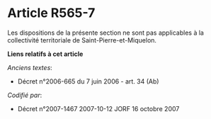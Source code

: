 # Article R565-7

Les dispositions de la présente section ne sont pas applicables à la collectivité territoriale de Saint-Pierre-et-Miquelon.

**Liens relatifs à cet article**

_Anciens textes_:

  - Décret n°2006-665 du 7 juin 2006 - art. 34 (Ab)

_Codifié par_:

  - Décret n°2007-1467 2007-10-12 JORF 16 octobre 2007
